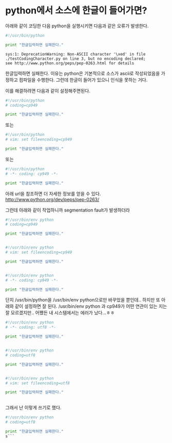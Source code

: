 # python에서 소스에 한글이 들어가면?

아래와 같이 코딩한 다음 python을 실행시키면 다음과 같은 오류가 발생한다.

```python
#!/usr/bin/python

print "한글입력하면 실패한다."
```

```
sys:1: DeprecationWarning: Non-ASCII character '\xed' in file ./testCodingCharacter.py on line 3, but no encoding declared; 
see http://www.python.org/peps/pep-0263.html for details

```
한글입력하면 실패한다.
이유는 python은 기본적으로 소스가 ascii로 작성되었음을 가정하고 컴파일을 수행한다. 그런데 한글이 들어가 있으니 인식을 못하는 거다.

이를 해결하려면 다음과 같이 설정해주면된다.

```python
#!/usr/bin/python
# coding=cp949

print "한글입력하면 실패한다."
```
또는

```python
#!/usr/bin/python
# vim: set fileencoding=cp949

print "한글입력하면 실패한다."

```

또는 

```python
#!/usr/bin/python
# -*- coding: cp949 -*-

print "한글입력하면 실패한다."
```

아래 url을 참조하면 더 자세한 정보를 얻을 수 있다.
http://www.python.org/dev/peps/pep-0263/

그런데 아래와 같이 작업하니까 segmentation fault가 발생하더라

```python
#!/usr/bin/env python
# coding=cp949

print "한글입력하면 실패한다."


#!/usr/bin/env python
# vim: set fileencoding=cp949

print "한글입력하면 실패한다."


#!/usr/bin/env python
# -*- coding: cp949 -*-

print "한글입력하면 실패한다."
```

단지 /usr/bin/python을 /usr/bin/env python으로만 바꾸었을 뿐인데..
하지만 또 아래와 같이 설정하면 잘 된다.
/usr/bin/env python 과 cp949가 어떤 연관이 있는 지는 잘 모르겠지만..
어쨌든 내 시스템에서는 에러가 났다...ㅎㅎ

```python
#!/usr/bin/env python
# -*- coding: utf8 -*-

print "한글입력하면 실패한다."


#!/usr/bin/env python
# coding=utf8

print "한글입력하면 실패한다."


#!/usr/bin/env python
# vim: set fileencoding=utf8

print "한글입력하면 실패한다."
 
```

그래서 난 이렇게 쓰기로 했다.


```python
#!/usr/bin/env python
# coding=utf8

print "한글입력하면 실패한다."
s```
